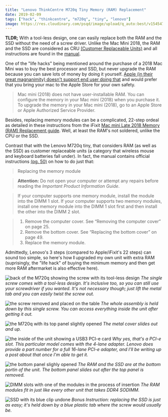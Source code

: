 ```yaml
---
title: "Lenovo ThinkCentre M720q Tiny Memory (RAM) Replacement"
date: 2019-02-09
tags: ["hack", "thinkcentre", "m720q", "tiny", "lenovo"]
image: https://res.cloudinary.com/psqd/image/upload/q_auto:best/v1545476554/m720q/_DSC5181_Medium.jpg
---
```

**TLDR;** With a tool-less design, one can easily replace both the RAM and the SSD without the need of a screw driver. Unlike the Mac Mini 2018, the RAM and the SSD are considered as CRU [(Customer Replaceable Units)](https://support.lenovo.com/my/en/solutions/rmvl-cru) and all instructions are found in the [manual](https://usermanual.wiki/Lenovo/m720qughmmen.1422790348/view).

<!--more-->

One of the "life hacks" being mentioned around the purchase of a 2018 Mac Mini was to buy the best processor and SSD, but never upgrade the RAM because you can save lots of money by doing it yourself. [Apple (in their great magnanimity) doesn't support end user doing that](https://support.apple.com/en-my/HT205041#one) and would prefer that you bring your mac to the Apple Store for your own safety.

> Mac mini (2018) does not have user-installable RAM. You can configure the memory in your Mac mini (2018) when you purchase it. To upgrade the memory in your Mac mini (2018), go to an Apple Store or Apple Authorized Service Provider.

Besides, replacing memory modules can be a complicated, 22-step ordeal as detailed in these instructions from the iFixit [Mac mini Late 2018 Memory (RAM) Replacement guide](https://www.ifixit.com/Guide/Mac+mini+Late+2018+Memory+(RAM)+Replacement/115309). Well, at least the RAM's not soldered, unlike the CPU or the SSD.

Contrast that with the Lenovo M720q tiny, that considers RAM (as well as the SSD) as customer replaceable units (a category that wireless mouse and keyboard batteries fall under). In fact, the manual contains official instructions [(pg. 50)](https://usermanual.wiki/Lenovo/m720qughmmen.1422790348/view#pdflink41e0992f) on how to do just that:

> Replacing the memory module

> **Attention:** Do not open your computer or attempt any repairs before reading the *Important Product Information Guide*.

> If your computer supports one memory module, install the module into the DIMM 1 slot. If your computer supports two memory modules, install one memory module into the DIMM 1 slot first and then install the other into the DIMM 2 slot.

> 1. Remove the computer cover. See “Removing the computer cover” on page 25.
> 2. Remove the bottom cover. See “Replacing the bottom cover” on page 49.
> 3. Replace the memory module.

Admittedly, Lenovo's 3 steps (compared to Apple/iFixit's 22 steps) can sound too simple, so here's how **I** upgraded my own unit with extra RAM (suprisingly, the "life hack" of buying the minimum memory and then get more RAM aftermarket is also effective here).

![back of the M720q showing the screw with its tool-less design](https://res.cloudinary.com/psqd/image/upload/v1545476556/m720q/_DSC5178_Medium.jpg)
*The single screw comes with a tool-less design. It's inclusive too, so you can still use your screwdriver if you wanted. It's not necessary though; just lift the metal tab and you can easily twist the screw out.*

![the screw removed and placed on the table](https://res.cloudinary.com/psqd/image/upload/v1545476560/m720q/_DSC5198_Medium.jpg)
*The whole assembly is held down by this single screw. You can access everything inside the unit after getting it out.*

![the M720q with its top panel slightly opened](https://res.cloudinary.com/psqd/image/upload/v1545476562/m720q/_DSC5199_Medium.jpg)
*The metal cover slides out and up.*

![the inside of the unit showing a USB3 PCI-e card](https://res.cloudinary.com/psqd/image/upload/v1545476566/m720q/_DSC5200_Medium.jpg)
*Why yes, that's a PCI-e slot. This particular model comes with the 4-lane adapter. Lenovo does provide a part number for a full 16-lane PCI-e adapter, and I'll be writing up a post about that once I'm able to get it.*

![the bottom panel slighly opened](https://res.cloudinary.com/psqd/image/upload/v1545476566/m720q/_DSC5201_Medium.jpg)
*The RAM and the SSD are at the bottom portin of the unit. The bottom panel slides out after the top panel is removed.*

![DIMM slots with one of the modules in the process of insertion](https://res.cloudinary.com/psqd/image/upload/v1545476566/m720q/_DSC5204_Medium.jpg)
*The RAM modules fit in just like every other unit that takes DDR4 SODIMM.*

![SSD with its blue clip undone](https://res.cloudinary.com/psqd/image/upload/v1545476558/m720q/_DSC5183_Medium.jpg)
*Bonus Instruction: replacing the SSD is just as easy; it's held down by a blue plastic tab where the screw would usually be.*
